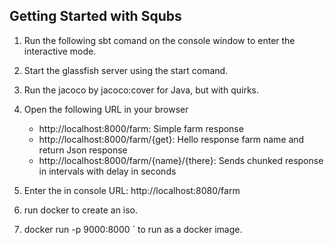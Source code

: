 Getting Started with Squbs
--------------------------

1. Run the following sbt comand on the console window to enter the interactive mode.

2. Start the glassfish server using the start comand.

3. Run the jacoco by jacoco:cover for Java, but with quirks.

5. Open the following URL in your browser
   * http://localhost:8000/farm: Simple farm response
   * http://localhost:8000/farm/{get}: Hello response farm name and return Json response
   * http://localhost:8000/farm/{name}/{there}: Sends chunked response in intervals with delay in seconds

6. Enter the in console URL: http://localhost:8080/farm

7. run docker to create an iso.

8. docker run -p 9000:8000 <farm>` to run as a docker image.
